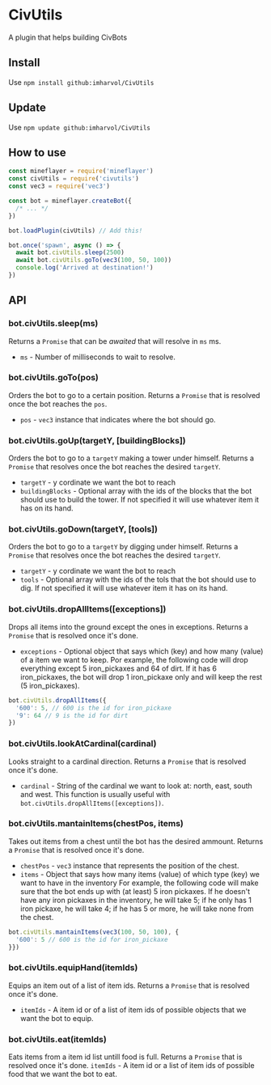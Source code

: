 # CivUtils
A plugin that helps building CivBots

## Install
Use `npm install github:imharvol/CivUtils `

## Update
Use `npm update github:imharvol/CivUtils `

## How to use
```js
const mineflayer = require('mineflayer')
const civUtils = require('civutils')
const vec3 = require('vec3')

const bot = mineflayer.createBot({
  /* ... */
})

bot.loadPlugin(civUtils) // Add this!

bot.once('spawn', async () => {
  await bot.civUtils.sleep(2500)
  await bot.civUtils.goTo(vec3(100, 50, 100))
  console.log('Arrived at destination!')
})
```

## API
### bot.civUtils.sleep(ms)
Returns a `Promise` that can be _awaited_ that will resolve in `ms` ms.
- `ms` - Number of milliseconds to wait to resolve.

### bot.civUtils.goTo(pos)
Orders the bot to go to a certain position. Returns a `Promise` that is resolved once the bot reaches the `pos`.
- `pos` - `vec3` instance that indicates where the bot should go.

### bot.civUtils.goUp(targetY, [buildingBlocks])
Orders the bot to go to a `targetY` making a tower under himself. Returns a `Promise` that resolves once the bot reaches the desired `targetY`.
- `targetY` - y cordinate we want the bot to reach
- `buildingBlocks` - Optional array with the ids of the blocks that the bot should use to build the tower. If not specified it will use whatever item it has on its hand.

### bot.civUtils.goDown(targetY, [tools])
Orders the bot to go to a `targetY` by digging under himself. Returns a `Promise` that resolves once the bot reaches the desired `targetY`.
- `targetY` - y cordinate we want the bot to reach
- `tools` - Optional array with the ids of the tols that the bot should use to dig. If not specified it will use whatever item it has on its hand.

### bot.civUtils.dropAllItems([exceptions])
Drops all items into the ground except the ones in exceptions. Returns a `Promise` that is resolved once it's done.
- `exceptions` - Optional object that says which (key) and how many (value) of a item we want to keep.
Por example, the following code will drop everything except 5 iron_pickaxes and 64 of dirt. If it has 6 iron_pickaxes, the bot will drop 1 iron_pickaxe only and will keep the rest (5 iron_pickaxes).
```js
bot.civUtils.dropAllItems({
  '600': 5, // 600 is the id for iron_pickaxe
  '9': 64 // 9 is the id for dirt
})
```
### bot.civUtils.lookAtCardinal(cardinal)
Looks straight to a cardinal direction. Returns a `Promise` that is resolved once it's done.
- `cardinal` - String of the cardinal we want to look at: north, east, south and west.
This function is usually useful with `bot.civUtils.dropAllItems([exceptions])`.

### bot.civUtils.mantainItems(chestPos, items)
Takes out items from a chest until the bot has the desired ammount. Returns a `Promise` that is resolved once it's done.
- `chestPos` - `vec3` instance that represents the position of the chest.
- `items` - Object that says how many items (value) of which type (key) we want to have in the inventory
For example, the following code will make sure that the bot ends up with (at least) 5 iron pickaxes. If he doesn't have any iron pickaxes in the inventory, he will take 5; if he only has 1 iron pickaxe, he will take 4; if he has 5 or more, he will take none from the chest.
```js
bot.civUtils.mantainItems(vec3(100, 50, 100), {
  '600': 5 // 600 is the id for iron_pickaxe
}})
```

### bot.civUtils.equipHand(itemIds)
Equips an item out of a list of item ids. Returns a `Promise` that is resolved once it's done.
- `itemIds` - A item id or of a list of item ids of possible objects that we want the bot to equip.

### bot.civUtils.eat(itemIds)
Eats items from a item id list untill food is full. Returns a `Promise` that is resolved once it's done.
`itemIds` - A item id or a list of item ids of possible food that we want the bot to eat.